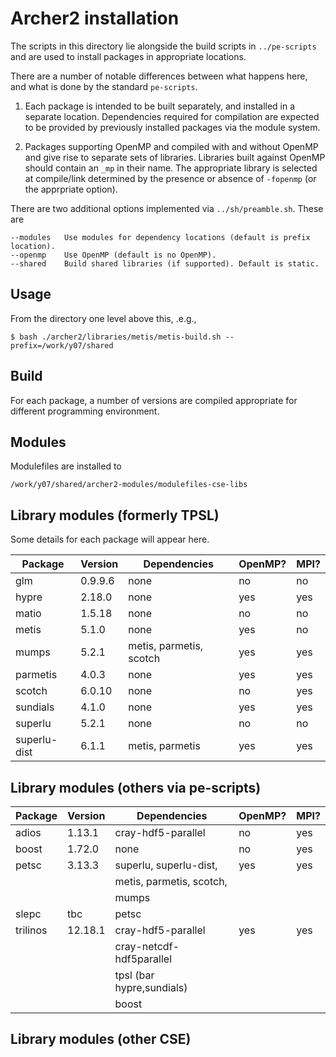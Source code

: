# Archer2 installation

The scripts in this directory lie alongside the build scripts
in `../pe-scripts` and are used to install packages in
appropriate locations.

There are a number of notable differences between what happens
here, and what is done by the standard `pe-scripts`.

1. Each package is intended to be built separately, and installed
in a separate location. Dependencies required for compilation are
expected to be provided by previously installed packages via the
module system.

2. Packages supporting OpenMP and compiled with and without OpenMP
and give rise to separate sets of libraries. Libraries built
against OpenMP should contain an `_mp` in their name. The appropriate
library is selected at compile/link determined by the presence or
absence of `-fopenmp` (or the apprpriate option).

There are two additional options implemented via `../sh/preamble.sh`. These
are
```
--modules   Use modules for dependency locations (default is prefix location).
--openmp    Use OpenMP (default is no OpenMP).
--shared    Build shared libraries (if supported). Default is static.
```

## Usage

From the directory one level above this, .e.g.,

```
$ bash ./archer2/libraries/metis/metis-build.sh --prefix=/work/y07/shared
```

## Build

For each package, a number of versions are compiled appropriate
for different programming environment.

## Modules

Modulefiles are installed to
```
/work/y07/shared/archer2-modules/modulefiles-cse-libs
```

## Library modules (formerly TPSL)

Some details for each package will appear here.

| Package      | Version  | Dependencies            | OpenMP? | MPI? |
|--------------|----------|-------------------------|---------|------|
| glm          | 0.9.9.6  | none                    | no      | no   |
| hypre        | 2.18.0   | none                    | yes     | yes  |
| matio        | 1.5.18   | none                    | no      | no   |
| metis        | 5.1.0    | none                    | yes     | no   |
| mumps        | 5.2.1    | metis, parmetis, scotch | yes     | yes  |
| parmetis     | 4.0.3    | none                    | yes     | yes  |
| scotch       | 6.0.10   | none                    | no      | yes  |
| sundials     | 4.1.0    | none                    | yes     | yes  |
| superlu      | 5.2.1    | none                    | no      | no   |
| superlu-dist | 6.1.1    | metis, parmetis         | yes     | yes  |

## Library modules (others via pe-scripts)

| Package      | Version  | Dependencies               | OpenMP? | MPI? |
|--------------|----------|----------------------------|---------|------|
| adios        | 1.13.1   | cray-hdf5-parallel         | no      | yes  |
| boost        | 1.72.0   | none                       | no      | yes  |
| petsc        | 3.13.3   | superlu, superlu-dist,     | yes     | yes  |
|              |          | metis, parmetis, scotch,   |         |      |
|              |          | mumps                      |         |      |
| slepc        | tbc      | petsc                      |         |      |
| trilinos     | 12.18.1  | cray-hdf5-parallel         | yes     | yes  |
|              |          | cray-netcdf-hdf5parallel   |         |      |
|              |          | tpsl (bar hypre,sundials)  |         |      |
|              |          | boost                      |         |      |

## Library modules (other CSE)


